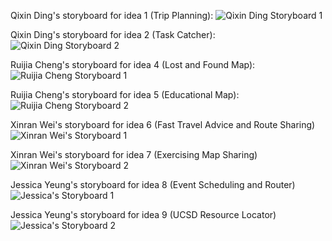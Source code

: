 Qixin Ding's storyboard for idea 1 (Trip Planning):
![Qixin Ding Storyboard 1](https://raw.githubusercontent.com/XRWei/COGS121/master/img/storyboards/Storyboard%20for%20Idea%201%20-%20Qixin%20Ding.jpg)

Qixin Ding's storyboard for idea 2 (Task Catcher):
![Qixin Ding Storyboard 2](https://raw.githubusercontent.com/XRWei/COGS121/master/img/storyboards/Storyboard%20for%20Idea%202%20-%20Qixin%20Ding.jpg)

Ruijia Cheng's storyboard for idea 4 (Lost and Found Map):
![Ruijia Cheng Storyboard 1](https://github.com/XRWei/COGS121/blob/master/img/storyboards/1373474751.jpg)

Ruijia Cheng's storyboard for idea 5 (Educational Map):
![Ruijia Cheng Storyboard 2](https://github.com/XRWei/COGS121/blob/master/img/storyboards/187377229.jpg)

Xinran Wei's storyboard for idea 6 (Fast Travel Advice and Route Sharing)
![Xinran Wei's Storyboard 1](https://raw.githubusercontent.com/XRWei/COGS121/master/img/storyboards/IMG_1843.JPG)

Xinran Wei's storyboard for idea 7 (Exercising Map Sharing)
![Xinran Wei's Storyboard 2](https://raw.githubusercontent.com/XRWei/COGS121/master/img/storyboards/IMG_1844.JPG)

Jessica Yeung's storyboard for idea 8 (Event Scheduling and Router)
![Jessica's Storyboard 1](https://raw.githubusercontent.com/XRWei/COGS121/master/img/storyboards/IMG_2506.JPG)

Jessica Yeung's storyboard for idea 9 (UCSD Resource Locator)
![Jessica's Storyboard 2](https://raw.githubusercontent.com/XRWei/COGS121/master/img/storyboards/IMG_2505.JPG)
